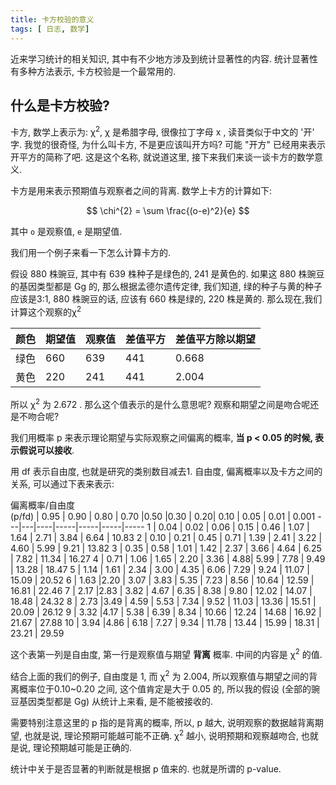 ```yaml
---
title: 卡方校验的意义
tags: [ 日志, 数学]
---
```

近来学习统计的相关知识, 其中有不少地方涉及到统计显著性的内容. 统计显著性有多种方法表示, 卡方校验是一个最常用的.

## 什么是卡方校验?
卡方, 数学上表示为: &chi;<sup>2</sup>, &chi; 是希腊字母, 很像拉丁字母 x , 读音类似于中文的 '开' 字. 我觉的很奇怪, 为什么叫卡方, 不是更应该叫开方吗? 可能 "开方" 已经用来表示开平方的简称了吧. 这是这个名称, 就说道这里, 接下来我们来谈一谈卡方的数学意义.

卡方是用来表示预期值与观察者之间的背离. 数学上卡方的计算如下:

$$
\chi^{2} = \sum \frac{(o-e)^2}{e}
$$

其中 `o` 是观察值, `e` 是期望值.

我们用一个例子来看一下怎么计算卡方的.

假设 880 株豌豆, 其中有 639 株种子是绿色的, 241 是黄色的. 如果这 880 株豌豆的基因类型都是 Gg 的, 那么根据孟德尔遗传定律, 我们知道, 绿的种子与黄的种子应该是3:1, 880 株豌豆的话, 应该有 660 株是绿的, 220 株是黄的. 那么现在,我们计算这个观察的&chi;<sup>2</sup>

颜色 | 期望值 | 观察值 | 差值平方 | 差值平方除以期望
-----|--------|------|----------|------------
绿色 | 660    | 639  | 441    | 0.668
黄色 | 220    | 241  | 441    | 2.004

所以 &chi;<sup>2</sup> 为 2.672 . 那么这个值表示的是什么意思呢? 观察和期望之间是吻合呢还是不吻合呢?

我们用概率 p 来表示理论期望与实际观察之间偏离的概率, **当 p &lt; 0.05 的时候, 表示假说可以接收**.

用 df 表示自由度, 也就是研究的类别数目减去1. 自由度, 偏离概率以及卡方之间的关系, 可以通过下表来表示:

偏离概率/自由度<br>(p/fd) | 0.95 |  0.90 | 0.80 | 0.70 |0.50 |0.30 | 0.20| 0.10 | 0.05 | 0.01 | 0.001
---|---|----|-----|-----|-----|-----
1 | 0.04 | 0.02 | 0.06 | 0.15 | 0.46 | 1.07 | 1.64 | 2.71 | 3.84 | 6.64 | 10.83
2 | 0.10 | 0.21 | 0.45 | 0.71 | 1.39 | 2.41 | 3.22 | 4.60 | 5.99 | 9.21 | 13.82
3 | 0.35 | 0.58 | 1.01 | 1.42 | 2.37 | 3.66 | 4.64 | 6.25 | 7.82 | 11.34 | 16.27
4 | 0.71 | 1.06 | 1.65 | 2.20 | 3.36 | 4.88| 5.99 | 7.78 | 9.49 | 13.28 | 18.47
5 | 1.14 | 1.61 | 2.34 | 3.00 | 4.35 | 6.06 | 7.29 | 9.24 | 11.07 | 15.09 | 20.52
6 | 1.63 |2.20 | 3.07 | 3.83 | 5.35 | 7.23 | 8.56 | 10.64 | 12.59 | 16.81 | 22.46
7 | 2.17 |2.83 | 3.82 | 4.67 | 6.35 | 8.38 | 9.80 | 12.02 | 14.07 | 18.48 | 24.32
8 | 2.73 |3.49 | 4.59 | 5.53 | 7.34 | 9.52 | 11.03 | 13.36 | 15.51 | 20.09 | 26.12
9 | 3.32 |4.17 | 5.38 | 6.39 | 8.34 | 10.66 | 12.24 | 14.68 | 16.92 | 21.67 | 27.88
10 | 3.94 |4.86 | 6.18 | 7.27 | 9.34 | 11.78 | 13.44 | 15.99 | 18.31 | 23.21 | 29.59

这个表第一列是自由度, 第一行是观察值与期望 **背离** 概率. 中间的内容是 &chi;<sup>2</sup> 的值.

结合上面的我们的例子, 自由度是 1, 而 &chi;<sup>2</sup> 为 2.004, 所以观察值与期望之间的背离概率位于0.10~0.20 之间, 这个值肯定是大于 0.05 的, 所以我的假设 (全部的豌豆基因类型都是 Gg) 从统计上来看, 是不能被接收的.

需要特别注意这里的 p 指的是背离的概率, 所以, p 越大, 说明观察的数据越背离期望, 也就是说, 理论预期可能越可能不正确. &chi;<sup>2</sup> 越小, 说明预期和观察越吻合, 也就是说, 理论预期越可能是正确的.

统计中关于是否显著的判断就是根据 p 值来的. 也就是所谓的 p-value.
